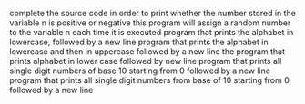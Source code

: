complete the source code in order to print whether the number stored in the variable n is positive or negative
 this program will assign a random number to the variable n each time it is executed
program that prints the alphabet in lowercase, followed by a new line
program that prints the alphabet in lowercase and then in uppercase followed by a new line
the program that prints alphabet in lower case followed by new line
program that prints all single digit numbers of base 10 starting from 0 followed by a new line
program that prints all single digit numbers from base of 10 starting from 0 followed by a new line

